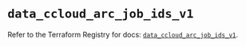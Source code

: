 # `data_ccloud_arc_job_ids_v1`

Refer to the Terraform Registry for docs: [`data_ccloud_arc_job_ids_v1`](https://registry.terraform.io/providers/sap-cloud-infrastructure/sci/2.2.1/docs/data-sources/ccloud_arc_job_ids_v1).

